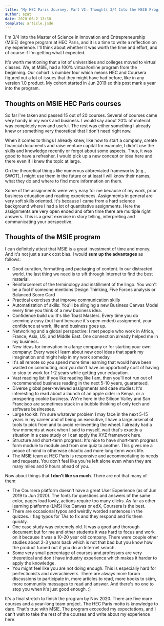 ```yaml
---
title: "My HEC Paris Journey, Part VI: Thoughts 3/4 Into the MSIE Program"
author: azat
date: 2020-06-2 12:30
template: article.jade
---
```


I'm 3/4 into the Master of Science in Innovation and Entrepreneurship (MSIE) degree program at HEC Paris, and it is a time to write a reflection on my experience. I'll think about whether it was worth the time and effort, and of course if I'm getting what I expected.

It's worth mentioning that a lot of universities and colleges moved to virtual classes. We, at MSIE, had a 100% virtual/online program from the beginning. Our cohort is number four which means HEC and Coursera figured out a lot of issues that they might have had before, like in any version 1.0 product. My cohort started in Jun 2019 so this post mark a year into the program.

## Thoughts on MSIE HEC Paris courses

So far I've taken and passed 15 out of 20 courses. Several of courses came very handy in my work and business. I would say about 20% of material was completely new and useful. The rest was either something I already knew or something very theoretical that I don't need right now.

When it comes to things I already knew, like how to start a company, create financial documents and raise venture capital for example, I didn't use the skills and knowledge recently or forgot about some aspects. Thus, it was good to have a refresher. I would pick up a new concept or idea here and there even if I knew the topic at large.

On the theoretical things like numerous abbreviated frameworks (e.g., SWOT), I might use them in the future or at least I will know their names, what they do and where to find more information on them.

Some of the assignments were very easy for me because of my work, prior business education and reading experiences. Assignments in general are very soft skills oriented. It's because I came from a hard science background where I had a lot of quantitative assignments. Here the assignments are very open ended and often time there are multiple right answers. This is a great exercise in story telling, interpreting and communicating your perspective.


## Thoughts of the MSIE program

I can definitely attest that MSIE is a great investment of time and money. And it's not just a sunk cost bias. I would **sum up the advantages** as follows:

* Good curation, formatting and packaging of content. In our distracted world, the last thing we need is to sift through Internet to find the best material.
* Reinforcement of the terminology and instillment of the lingo: You won't be a fool if someone mentions Design Thinking, Five Forces analysis or Balanced Score Card
* Practical exercises that improve communication skills
* Automatization of skills: You'll be slinging a new Business Canvas Model every time you think of a new business idea.
* Confidence build up: It's like Toast Masters. Every time you do seemingly easy (but hard because it's open ended) assignment, your confidence at work, life and business goes up.
* Networking and a global perspective: I met people who work in Africa, France, Asia, US, and Middle East. One connection already helped me in my business.
* New ideas for innovation in a large company or for starting your own company: Every week I learn about new cool ideas that spark my imagination and might help in my work someday.
* It's all remote so you spend more time learning that would have been wasted on commuting, *and* you don't have an opportunity cost of having to stop to work for 1-2 years while getting your education.
* Vast reading list: if you like reading like I am, then you'll not run out of recommended business reading in the next 5-10 years, guaranteed.
* Diverse global peer-reviewed assignments and case studies: It's interesting to read about a launch of an apple cider in Kenya, or a prospering cookie business. We're here in the Silicon Valley and San Francisco are sometimes stuck in a bubble thinking of only tech and software businesses.
* Large toolkit: I'm sure whatever problem I may face in the next 5-15 years in my career and of being an executive, I have a large arsenal of tools to pick from and to avoid re-inventing the wheel. I already had a few moments at work when I said to myself, wait that's exactly a situation in a case study or I can apply the XYZ framework here.
* Structure and short-term progress: It's nice to have short-term progress form module to module and from one quiz to another. This gives me a peace of mind in otherwise chaotic and more long-term work life.
* The MSIE team at HEC Paris is responsive and accommodating to needs and requests. You don't feel like you're left alone even when they are many miles and 9 hours ahead of you.


Now about things that **I don't like so much**. There are not that many of them:

* The Coursera platform doesn't have a great User Experience (as of Jun 2019 to Jun 2020). The fonts for questions and answers of the same color, pages load lowly, actions require too many clicks. As far as other learning platforms (LMS) like Canvas or edX, Coursera is the best.
* There are occasional typos and weirdly worded sentences in the quizzes. I flag typos for TAs to fix and they respond and fix them quickly. 
* One case study was extremely old. It was a good and thorough document but for me and other students it was hard to focus and work on it because it was a 10-20 year old company. There were couple other studies about 2-3 years back which is not that bad but you know how the product turned out if you do an Internet search. 
* Some very small percentage of courses and professors are very theoretical and don't have industry experience which makes it harder to apply the knowledge.
* You might feel like you are not doing enough. This is especially hard for perfectionists and overachievers. There are always more forum discussions to participate in, more articles to read, more books to skim, more community messages to read and answer. And there's no one to stop you when it's just good enough. :)


It's a final stretch to finish the program by Nov 2020. There are five more courses and a year-long team project. The HEC Paris motto is knowledge to dare. That's true with MSIE. The program exceeded my expectations, and I can't wait to take the rest of the courses and write about my experience here.